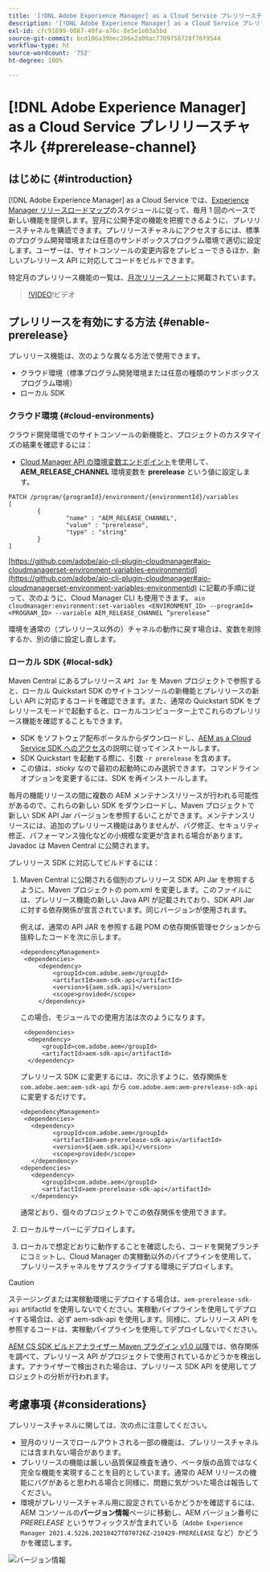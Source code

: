 ```yaml
---
title: '[!DNL Adobe Experience Manager] as a Cloud Service プレリリースチャネル'
description: '[!DNL Adobe Experience Manager] as a Cloud Service プレリリースチャネル'
exl-id: cfc91699-0087-40fa-a76c-0e5e1e03a5bd
source-git-commit: bcd106a39bec286e2a09ac7709758728f76f9544
workflow-type: ht
source-wordcount: '752'
ht-degree: 100%

---
```


# [!DNL Adobe Experience Manager] as a Cloud Service プレリリースチャネル {#prerelease-channel}


## はじめに {#introduction}

[!DNL Adobe Experience Manager] as a Cloud Service では、[Experience Manager リリースロードマップ](https://experienceleague.adobe.com/docs/experience-manager-release-information/aem-release-updates/update-releases-roadmap.html?lang=ja#aem-as-cloud-service)のスケジュールに従って、毎月 1 回のペースで新しい機能を提供します。翌月に公開予定の機能を把握できるように、プレリリースチャネルを購読できます。プレリリースチャネルにアクセスするには、標準のプログラム開発環境または任意のサンドボックスプログラム環境で適切に設定します。ユーザーは、サイトコンソールの変更内容をプレビューできるほか、新しいプレリリース API に対応してコードをビルドできます。

特定月のプレリリース機能の一覧は、[月次リリースノート](/help/release-notes/release-notes-cloud/release-notes-current.md)に掲載されています。

>[!VIDEO](/help/release-notes/assets/prerelease-overview.mp4)!ビデオ

## プレリリースを有効にする方法 {#enable-prerelease}

プレリリース機能は、次のような異なる方法で使用できます。

* クラウド環境（標準プログラム開発環境または任意の種類のサンドボックスプログラム環境）
* ローカル SDK

### クラウド環境 {#cloud-environments}

クラウド開発環境でのサイトコンソールの新機能と、プロジェクトのカスタマイズの結果を確認するには：

* [Cloud Manager API の環境変数エンドポイント](https://www.adobe.io/apis/experiencecloud/cloud-manager/api-reference.html#/Variables/patchEnvironmentVariables)を使用して、**AEM_RELEASE_CHANNEL** 環境変数を **prerelease** という値に設定します。

```
PATCH /program/{programId}/environment/{environmentId}/variables
[
        {
                "name" : "AEM_RELEASE_CHANNEL",
                "value" : "prerelease",
                "type" : "string"
        }
]
```

[https://github.com/adobe/aio-cli-plugin-cloudmanager#aio-cloudmanagerset-environment-variables-environmentid](https://github.com/adobe/aio-cli-plugin-cloudmanager#aio-cloudmanagerset-environment-variables-environmentid) に記載の手順に従って、次のように、Cloud Manager CLI も使用できます。
```aio cloudmanager:environment:set-variables <ENVIRONMENT_ID> --programId=<PROGRAM_ID> --variable AEM_RELEASE_CHANNEL “prerelease”```


環境を通常の（プレリリース以外の）チャネルの動作に戻す場合は、変数を削除するか、別の値に設定し直します。

### ローカル SDK {#local-sdk}

Maven Central にあるプレリリース `API Jar` を Maven プロジェクトで参照すると、ローカル Quickstart SDK のサイトコンソールの新機能とプレリリースの新しい API に対応するコードを確認できます。また、通常の Quickstart SDK をプレリリースモードで起動すると、ローカルコンピューター上でこれらのプレリリース機能を確認することもできます。

* SDK をソフトウェア配布ポータルからダウンロードし、[AEM as a Cloud Service SDK へのアクセス](/help/implementing/developing/introduction/aem-as-a-cloud-service-sdk.md)の説明に従ってインストールします。
* SDK Quickstart を起動する際に、引数 `-r prerelease` を含めます。
* この値は、*sticky* なので最初の起動時にのみ選択できます。コマンドラインオプションを変更するには、SDK を再インストールします。

毎月の機能リリースの間に複数の AEM メンテナンスリリースが行われる可能性があるので、これらの新しい SDK をダウンロードし、Maven プロジェクトで新しい SDK API Jar バージョンを参照するいことができます。メンテナンスリリースには、追加のプレリリース機能はありませんが、バグ修正、セキュリティ修正、パフォーマンス強化などの小規模な変更が含まれる場合があります。
Javadoc は Maven Central に公開されます。

プレリリース SDK に対応してビルドするには：

1. Maven Central に公開される個別のプレリリース SDK API Jar を参照するように、Maven プロジェクトの pom.xml を変更します。このファイルには、プレリリース機能の新しい Java API が記載されており、SDK API Jar に対する依存関係が宣言されています。同じバージョンが使用されます。

   例えば、通常の API JAR を参照する親 POM の依存関係管理セクションから抜粋したコードを次に示します。

   ```
   <dependencyManagement>
    <dependencies>
        <dependency>
            <groupId>com.adobe.aem</groupId>
            <artifactId>aem-sdk-api</artifactId>
            <version>${aem.sdk.api}</version>
            <scope>provided</scope>
        </dependency>
   ```

   この場合、モジュールでの使用方法は次のようになります。

   ```
    <dependencies>
     <dependency>
         <groupId>com.adobe.aem</groupId>
         <artifactId>aem-sdk-api</artifactId>
     </dependency>
   ```

   プレリリース SDK に変更するには、次に示すように、依存関係を `com.adobe.aem:aem-sdk-api` から `com.adobe.aem:aem-prerelease-sdk-api` に変更するだけです。

   ```
   <dependencyManagement>
    <dependencies>
      <dependency>
            <groupId>com.adobe.aem</groupId>
            <artifactId>aem-prerelease-sdk-api</artifactId>
            <version>${aem.sdk.api}</version>
            <scope>provided</scope>
      </dependency>
   <dependencies>
      <dependency>
         <groupId>com.adobe.aem</groupId>
         <artifactId>aem-prerelease-sdk-api</artifactId>
      </dependency>
   ```

   通常どおり、個々のプロジェクトでこの依存関係を使用できます。

1. ローカルサーバーにデプロイします。
1. ローカルで想定どおりに動作することを確認したら、コードを開発ブランチにコミットし、Cloud Manager の実稼動以外のパイプラインを使用して、プレリリースチャネルをサブスクライブする環境にデプロイします。

>[!CAUTION]
>
> 
> ステージングまたは実稼動環境にデプロイする場合は、`aem-prerelease-sdk-api` artifactId を使用しないでください。実稼動パイプラインを使用してデプロイする場合は、必ず aem-sdk-api を使用します。同様に、プレリリース API を参照するコードは、実稼動パイプラインを使用してデプロイしないでください。

[AEM CS SDK ビルドアナライザー Maven プラグイン v1.0 以降](https://experienceleague.adobe.com/docs/experience-manager-core-components/using/developing/archetype/build-analyzer-maven-plugin.html?lang=ja#developing)では、依存関係を調べて、プレリリース API がプロジェクトで使用されているかどうかを検出します。アナライザーで検出された場合は、プレリリース SDK API を使用してプロジェクトの分析が行われます。

## 考慮事項 {#considerations}

プレリリースチャネルに関しては、次の点に注意してください。

* 翌月のリリースでロールアウトされる一部の機能は、プレリリースチャネルには含まれない場合があります。
* プレリリースの機能は厳しい品質保証検査を通り、ベータ版の品質ではなく完全な機能を実現することを目的としています。通常の AEM リリースの機能にバグがあると思われる場合と同様に、問題に気がついた場合は報告してください。
* 環境がプレリリースチャネル用に設定されているかどうかを確認するには、AEM コンソールの&#x200B;**バージョン情報**&#x200B;ページに移動し、AEM バージョン番号に *PRERELEASE* というサフィックスが含まれている（```Adobe Experience Manager 2021.4.5226.20210427T070726Z-210429-PRERELEASE``` など）かどうかを確認します。

![バージョン情報](/help/release-notes/assets/about.png)
